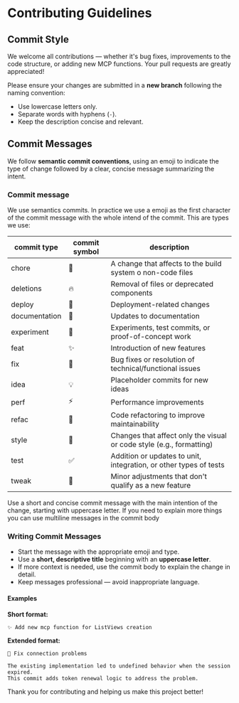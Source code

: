 # Contributing Guidelines

## Commit Style

We welcome all contributions — whether it's bug fixes, improvements to the code structure, or adding new MCP functions. Your pull requests are greatly appreciated!

Please ensure your changes are submitted in a **new branch** following the naming convention:
 
- Use lowercase letters only.
- Separate words with hyphens (`-`).
- Keep the description concise and relevant.

## Commit Messages

We follow **semantic commit conventions**, using an emoji to indicate the type of change followed by a clear, concise message summarizing the intent.


### Commit message

We use semantics commits. In practice we use a emoji as the first character of the commit message with the whole intend of the commit. This are types we use:

| commit type   | commit symbol | description                                                          |
| ------------- | ------------- | -----------                                                          |
| chore         | 🔨            | A change that affects to the build system o non-code files           |
| deletions     | 🔥            | Removal of files or deprecated components                            |
| deploy        | 🚀            | Deployment-related changes                                           |
| documentation | 📝            | Updates to documentation                                             |
| experiment    | 🧪            | Experiments, test commits, or proof-of-concept work                  |
| feat          | ✨            | Introduction of new features                                         |
| fix           | 🐛            | Bug fixes or resolution of technical/functional issues               |
| idea          | 💡            | Placeholder commits for new ideas                                    |
| perf          | ⚡️            | Performance improvements                                             |
| refac         | 🧩            | Code refactoring to improve maintainability                          |
| style         | 🎨            | Changes that affect only the visual or code style (e.g., formatting) |
| test          | ✅            | Addition or updates to unit, integration, or other types of tests    |
| tweak         | 🔧            | Minor adjustments that don't qualify as a new feature                |

Use a short and concise commit message with the main intention of the change, starting with uppercase letter. If you need to explain more things you can use multiline messages in the commit body

### Writing Commit Messages

- Start the message with the appropriate emoji and type.
- Use a **short, descriptive title** beginning with an **uppercase letter**.
- If more context is needed, use the commit body to explain the change in detail.
- Keep messages professional — avoid inappropriate language.

#### Examples

**Short format:**
```
✨ Add new mcp function for ListViews creation
```

**Extended format:**
```
🐛 Fix connection problems

The existing implementation led to undefined behavior when the session expired.
This commit adds token renewal logic to address the problem.
```

Thank you for contributing and helping us make this project better!

